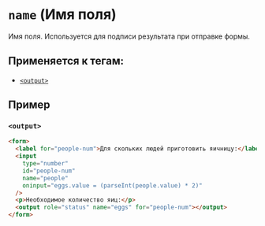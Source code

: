 # `name` (Имя поля)

Имя поля. Используется для подписи результата при отправке формы.

## Применяется к тегам:

- [`<output>`](<../TAGS UI/output (РЕЗУЛЬТАТ ВЫЧИСЛЕНИЙ, ДЕЙСТВИЙ).md>)

## Пример

### `<output>`

```html
<form>
  <label for="people-num">Для скольких людей приготовить яичницу:</label>
  <input
    type="number"
    id="people-num"
    name="people"
    oninput="eggs.value = (parseInt(people.value) * 2)"
  />
  <p>Необходимое количество яиц:</p>
  <output role="status" name="eggs" for="people-num"></output>
</form>
```
